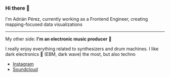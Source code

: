 ### Hi there 👋

I'm Adrián Pérez, currently working as a Frontend Engineer, creating mapping-focused data visualizations

--------------

My other side: **I'm an electronic music producer** 🎹

I really enjoy everything related to synthesizers and drum machines. I like dark electronics 🖤 (EBM, dark wave) the most, but also techno

- [Instagram]([https://www.instagram.com/](https://www.instagram.com/021.ecnart/))
- [Soundcloud](https://soundcloud.com/021ecnart)
